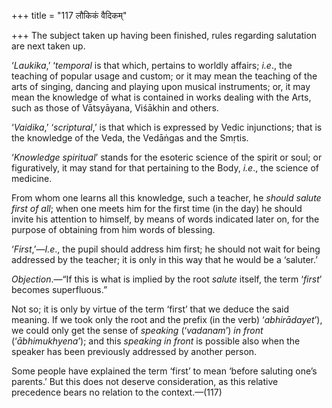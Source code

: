 +++
title = "117 लौकिकं वैदिकम्"

+++
The subject taken up having been finished, rules regarding salutation
are next taken up.

‘*Laukika*,’ ‘*temporal* is that which, pertains to worldly affairs;
*i.e*., the teaching of popular usage and custom; or it may mean the
teaching of the arts of singing, dancing and playing upon musical
instruments; or, it may mean the knowledge of what is contained in works
dealing with the Arts, such as those of Vātsyāyana, Viśākhin and others.

‘*Vaidika*,’ ‘*scriptural*,’ is that which is expressed by Vedic
injunctions; that is the knowledge of the Veda, the Vedāṅgas and the
Smṛtis.

‘*Knowledge spiritual*’ stands for the esoteric science of the spirit or
soul; or figuratively, it may stand for that pertaining to the Body,
*i.e*., the science of medicine.

From whom one learns all this knowledge, such a teacher, he *should
salute first of all*; when one meets him for the first time (in the day)
he should invite his attention to himself, by means of words indicated
later on, for the purpose of obtaining from him words of blessing.

‘*First*,’—*I.e*., the pupil should address him first; he should not
wait for being addressed by the teacher; it is only in this way that he
would be a ‘saluter.’

*Objection*.—“If this is what is implied by the root *salute* itself,
the term ‘*first*’ becomes superfluous.”

Not so; it is only by virtue of the term ‘first’ that we deduce the said
meaning. If we took only the root and the prefix (in the verb)
‘*abhirādayet*’), we could only get the sense of *speaking*
(‘*vadanam*’) *in front* (‘*ābhimukhyena*’); and this *speaking in
front* is possible also when the speaker has been previously addressed
by another person.

Some people have explained the term ‘first’ to mean ‘before saluting
one’s parents.’ But this does not deserve consideration, as this
relative precedence bears no relation to the context.—(117)


